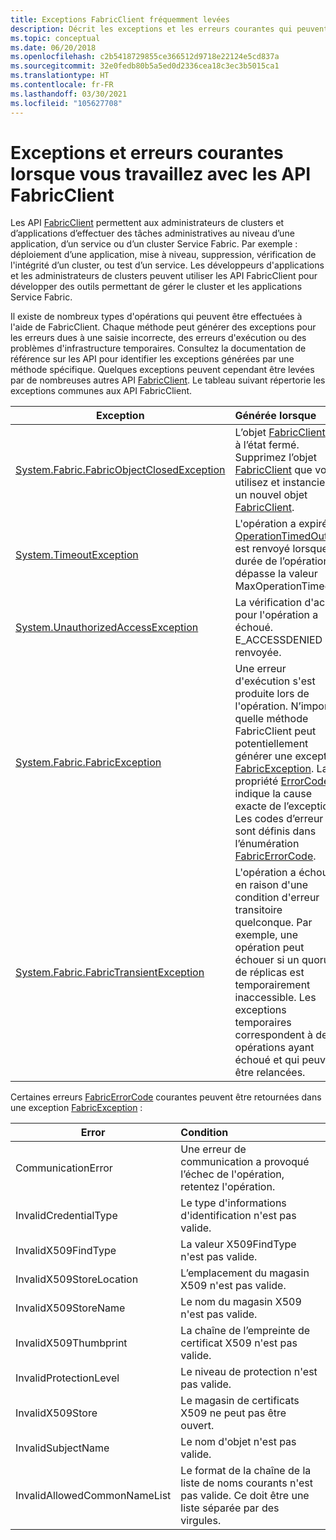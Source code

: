 ```yaml
---
title: Exceptions FabricClient fréquemment levées
description: Décrit les exceptions et les erreurs courantes qui peuvent être générées par les API FabricClient lors des opérations de gestion des applications et des clusters.
ms.topic: conceptual
ms.date: 06/20/2018
ms.openlocfilehash: c2b5418729855ce366512d9718e22124e5cd837a
ms.sourcegitcommit: 32e0fedb80b5a5ed0d2336cea18c3ec3b5015ca1
ms.translationtype: HT
ms.contentlocale: fr-FR
ms.lasthandoff: 03/30/2021
ms.locfileid: "105627708"
---
```

# <a name="common-exceptions-and-errors-when-working-with-the-fabricclient-apis"></a>Exceptions et erreurs courantes lorsque vous travaillez avec les API FabricClient
Les API [FabricClient](/dotnet/api/system.fabric.fabricclient) permettent aux administrateurs de clusters et d’applications d’effectuer des tâches administratives au niveau d’une application, d’un service ou d’un cluster Service Fabric. Par exemple : déploiement d’une application, mise à niveau, suppression, vérification de l'intégrité d’un cluster, ou test d’un service. Les développeurs d'applications et les administrateurs de clusters peuvent utiliser les API FabricClient pour développer des outils permettant de gérer le cluster et les applications Service Fabric.

Il existe de nombreux types d'opérations qui peuvent être effectuées à l'aide de FabricClient.  Chaque méthode peut générer des exceptions pour les erreurs dues à une saisie incorrecte, des erreurs d'exécution ou des problèmes d'infrastructure temporaires.  Consultez la documentation de référence sur les API pour identifier les exceptions générées par une méthode spécifique. Quelques exceptions peuvent cependant être levées par de nombreuses autres API [FabricClient](/dotnet/api/system.fabric.fabricclient). Le tableau suivant répertorie les exceptions communes aux API FabricClient.

| Exception | Générée lorsque |
| --- |:--- |
| [System.Fabric.FabricObjectClosedException](/dotnet/api/system.fabric.fabricobjectclosedexception) |L’objet [FabricClient](/dotnet/api/system.fabric.fabricclient) est à l’état fermé. Supprimez l’objet [FabricClient](/dotnet/api/system.fabric.fabricclient) que vous utilisez et instanciez un nouvel objet [FabricClient](/dotnet/api/system.fabric.fabricclient). |
| [System.TimeoutException](/dotnet/core/api/system.timeoutexception) |L'opération a expiré. [OperationTimedOut](/dotnet/api/system.fabric.fabricerrorcode) est renvoyé lorsque la durée de l’opération dépasse la valeur MaxOperationTimeout. |
| [System.UnauthorizedAccessException](/dotnet/core/api/system.unauthorizedaccessexception) |La vérification d'accès pour l'opération a échoué. E_ACCESSDENIED est renvoyée. |
| [System.Fabric.FabricException](/dotnet/api/system.fabric.fabricexception) |Une erreur d'exécution s'est produite lors de l'opération. N’importe quelle méthode FabricClient peut potentiellement générer une exception [FabricException](/dotnet/api/system.fabric.fabricexception). La propriété [ErrorCode](/dotnet/api/system.fabric.fabricexception.errorcode) indique la cause exacte de l’exception. Les codes d’erreur sont définis dans l’énumération [FabricErrorCode](/dotnet/api/system.fabric.fabricerrorcode). |
| [System.Fabric.FabricTransientException](/dotnet/api/system.fabric.fabrictransientexception) |L'opération a échoué en raison d'une condition d'erreur transitoire quelconque. Par exemple, une opération peut échouer si un quorum de réplicas est temporairement inaccessible. Les exceptions temporaires correspondent à des opérations ayant échoué et qui peuvent être relancées. |

Certaines erreurs [FabricErrorCode](/dotnet/api/system.fabric.fabricerrorcode) courantes peuvent être retournées dans une exception [FabricException](/dotnet/api/system.fabric.fabricexception) :

| Error | Condition |
| --- |:--- |
| CommunicationError |Une erreur de communication a provoqué l’échec de l'opération, retentez l'opération. |
| InvalidCredentialType |Le type d'informations d'identification n'est pas valide. |
| InvalidX509FindType |La valeur X509FindType n'est pas valide. |
| InvalidX509StoreLocation |L’emplacement du magasin X509 n'est pas valide. |
| InvalidX509StoreName |Le nom du magasin X509 n'est pas valide. |
| InvalidX509Thumbprint |La chaîne de l’empreinte de certificat X509 n'est pas valide. |
| InvalidProtectionLevel |Le niveau de protection n'est pas valide. |
| InvalidX509Store |Le magasin de certificats X509 ne peut pas être ouvert. |
| InvalidSubjectName |Le nom d'objet n'est pas valide. |
| InvalidAllowedCommonNameList |Le format de la chaîne de la liste de noms courants n'est pas valide. Ce doit être une liste séparée par des virgules. |
